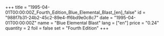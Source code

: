 +++
title = "1995-04-01T00:00:00Z_Fourth_Edition_Blue_Elemental_Blast_[en]_false"
id = "988f7b31-24b2-45c2-89e4-ff6bd9e0c8c7"
date = "1995-04-01T00:00:00Z"
name = "Blue Elemental Blast"
lang = ["en"]
price = "0.24"
quantity = 2
foil = false
set = "Fourth Edition"
+++
